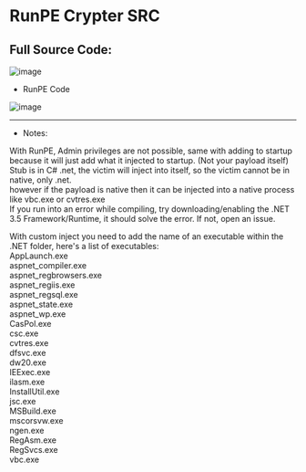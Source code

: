 # RunPE Crypter SRC

## Full Source Code:


![image](https://github.com/M6YR/RunPE-Crypter-SRC/assets/117858901/e86d8dda-22fa-44ef-b52c-9ed5ff60e3da)

- RunPE Code

![image](https://github.com/M6YR/RunPE-Crypter-SRC/assets/117858901/d7555c67-06b4-4cf6-ba98-135ae0b172e9)

----------------------------------------------------------------------

- Notes:  
  
With RunPE, Admin privileges are not possible, same with adding to startup because it will just add what it injected to startup. (Not your payload itself)  
Stub is in C# .net, the victim will inject into itself, so the victim cannot be in native, only .net.  
however if the payload is native then it can be injected into a native process like vbc.exe or cvtres.exe  
If you run into an error while compiling, try downloading/enabling the .NET 3.5 Framework/Runtime, it should solve the error. If not, open an issue.  
    
  With custom inject you need to add the name of an executable within the .NET folder, here's a list of executables:  
  AppLaunch.exe  
  aspnet_compiler.exe  
  aspnet_regbrowsers.exe  
  aspnet_regiis.exe  
  aspnet_regsql.exe  
  aspnet_state.exe  
  aspnet_wp.exe  
  CasPol.exe  
  csc.exe  
  cvtres.exe  
  dfsvc.exe  
  dw20.exe  
  IEExec.exe  
  ilasm.exe  
  InstallUtil.exe  
  jsc.exe  
  MSBuild.exe  
  mscorsvw.exe  
  ngen.exe  
  RegAsm.exe  
  RegSvcs.exe  
  vbc.exe  
